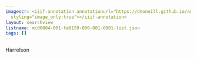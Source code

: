 ```yaml
---
imagescr: <iiif-annotation annotationurl="https://dnoneill.github.io/annotate/annotations/mc00084-001-te0159-000-001-0001-1.json"
  styling="image_only:true"></iiif-annotation>
layout: searchview
listname: mc00084-001-te0159-000-001-0001-list.json
tags: []
---
```

Harrelson